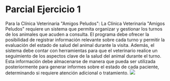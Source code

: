 <!DOCTYPE html>
<html lang="en">
<head>
    <meta charset="UTF-8">
    <meta name="viewport" content="width=device-width, initial-scale=1.0">
    
</head>
<body>
    <h1>Parcial Ejercicio 1</h1>
    Para la Clínica Veterinaria "Amigos Peludos":
La Clínica Veterinaria "Amigos Peludos" requiere un sistema que permita organizar y gestionar los turnos de los animales que acuden a consulta. El programa debe ofrecer la posibilidad de registrar información relevante sobre cada turno y permitir la evaluación del estado de salud del animal durante la visita.
Además, el sistema debe contar con herramientas para que el veterinario realice un seguimiento de los aspectos clave de la salud del animal durante el turno. Esta información debe almacenarse de manera que pueda ser utilizada posteriormente para generar informes sobre el estado de cada paciente, determinando si requiere atención adicional o tratamiento.

<img src="Diagrama vet.png">
  
    
    
    
</body>
</html>
